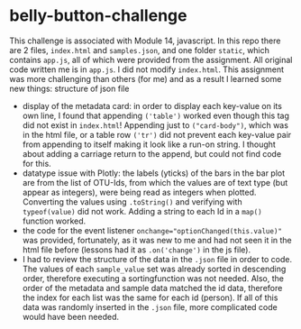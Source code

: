 # belly-button-challenge
This challenge is associated with Module 14, javascript. In this repo there are 2 files, `index.html` and `samples.json`, and one folder `static`, which contains `app.js`, all of which were provided from the assignment. All original code written me is in `app.js`. I did not modify `index.html`. This assignment was more challenging than others (for me) and as a result I learned some new things: structure of json file
- display of the metadata card: in order to display each key-value on its own line, I found that appending `('table')` worked even though this tag did not exist in `index.html`! Appending just to `("card-body")`, which was in the html file, or a table row `('tr')` did not prevent each key-value pair from appending to itself making it look like a run-on string. I thought about adding a carriage return to the append, but could not find code for this.
- datatype issue with Plotly: the labels (yticks) of the bars in the bar plot are from the list of OTU-Ids, from which the values are of text type (but appear as integers), were being read as integers when plotted. Converting the values using `.toString()` and verifying with `typeof(value)` did not work. Adding a string to each Id in a `map()` function worked.
- the code for the event listener `onchange="optionChanged(this.value)"` was provided, fortunately, as it was new to me and had not seen it in the html file before (lessons had it as `.on('change')` in the js file).
- I had to review the structure of the data in the `.json` file in order to code. The values of each `sample_value` set was already sorted in descending order, therefore executing a sortingfunction was not needed. Also, the order of the metadata and sample data matched the id data, therefore the index for each list was the same for each id (person). If all of this data was randomly inserted in the `.json` file, more complicated code would have been needed.